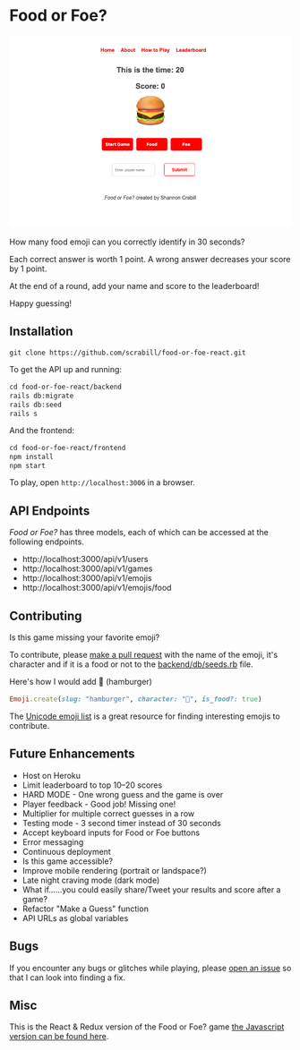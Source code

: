# Food or Foe?

![Screenshot of Food or Foe?](frontend/public/screenshot.png)

How many food emoji can you correctly identify in 30 seconds?

Each correct answer is worth 1 point. A wrong answer decreases your score by 1 point.

At the end of a round, add your name and score to the leaderboard!

Happy guessing!

## Installation

```
git clone https://github.com/scrabill/food-or-foe-react.git
```

To get the API up and running:

```
cd food-or-foe-react/backend
rails db:migrate
rails db:seed
rails s
```

And the frontend:

```
cd food-or-foe-react/frontend
npm install
npm start
```

To play, open `http://localhost:3006` in a browser.

## API Endpoints

_Food or Foe?_ has three models, each of which can be accessed at the following endpoints.

- http://localhost:3000/api/v1/users
- http://localhost:3000/api/v1/games
- http://localhost:3000/api/v1/emojis
- http://localhost:3000/api/v1/emojis/food

## Contributing

Is this game missing your favorite emoji?

To contribute, please [make a pull request](https://github.com/scrabill/food-or-foe-react/pull/new/master) with the name of the emoji, it's character and if it is a food or not to the [backend/db/seeds.rb](https://github.com/scrabill/food-or-foe-react/blob/master/backend/db/seeds.rb) file.

Here's how I would add 🍔 (hamburger)

```ruby
Emoji.create(slug: "hamburger", character: "🍔", is_food?: true)
```

The [Unicode emoji list](https://unicode.org/emoji/charts/emoji-list.html) is a great resource for finding interesting emojis to contribute.

## Future Enhancements

- Host on Heroku
- Limit leaderboard to top 10–20 scores
- HARD MODE - One wrong guess and the game is over
- Player feedback - Good job! Missing one!
- Multiplier for multiple correct guesses in a row
- Testing mode - 3 second timer instead of 30 seconds
- Accept keyboard inputs for Food or Foe buttons
- Error messaging
- Continuous deployment
- Is this game accessible?
- Improve mobile rendering (portrait or landspace?)
- Late night craving mode (dark mode)
- What if......you could easily share/Tweet your results and score after a game?
- Refactor "Make a Guess" function
- API URLs as global variables

## Bugs

If you encounter any bugs or glitches while playing, please [open an issue](https://github.com/scrabill/food-or-foe-react/issues/new/choose) so that I can look into finding a fix.

## Misc

This is the React & Redux version of the Food or Foe? game [the Javascript version can be found here](https://github.com/scrabill/food-or-foe).
